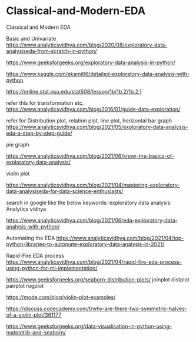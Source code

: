 # Classical-and-Modern-EDA
Classical and Modern EDA


Basic and Univariate
https://www.analyticsvidhya.com/blog/2020/08/exploratory-data-analysiseda-from-scratch-in-python/

https://www.geeksforgeeks.org/exploratory-data-analysis-in-python/

https://www.kaggle.com/ekami66/detailed-exploratory-data-analysis-with-python

https://online.stat.psu.edu/stat508/lesson/1b/1b.2/1b.2.1


refer this for transformation etc.
https://www.analyticsvidhya.com/blog/2016/01/guide-data-exploration/

refer for Distribution plot, relation plot, line plot, horizontal bar graph
https://www.analyticsvidhya.com/blog/2021/05/exploratory-data-analysis-eda-a-step-by-step-guide/

pie graph

https://www.analyticsvidhya.com/blog/2021/06/know-the-basics-of-exploratory-data-analysis/

violin plot

https://www.analyticsvidhya.com/blog/2021/04/mastering-exploratory-data-analysiseda-for-data-science-enthusiasts/

search in google like the below keywords:
exploratory data analysis Analytics vidhya

https://www.analyticsvidhya.com/blog/2021/06/eda-exploratory-data-analysis-with-python/

Automating the EDA
https://www.analyticsvidhya.com/blog/2021/04/top-python-libraries-to-automate-exploratory-data-analysis-in-2021/

Rapid-Fire EDA process
https://www.analyticsvidhya.com/blog/2021/04/rapid-fire-eda-process-using-python-for-ml-implementation/


https://www.geeksforgeeks.org/seaborn-distribution-plots/
joinplot
distplot
pairplot
rugplot

https://mode.com/blog/violin-plot-examples/

https://discuss.codecademy.com/t/why-are-there-two-symmetric-halves-of-a-violin-plot/361177

https://www.geeksforgeeks.org/data-visualisation-in-python-using-matplotlib-and-seaborn/


